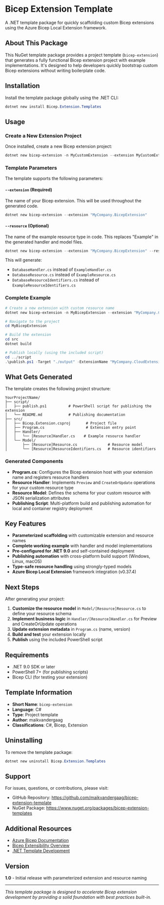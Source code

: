 # Bicep Extension Template

A .NET template package for quickly scaffolding custom Bicep extensions using the Azure Bicep Local Extension framework.

## About This Package

This NuGet template package provides a project template (`bicep-extension`) that generates a fully functional Bicep extension project with example implementations. It's designed to help developers quickly bootstrap custom Bicep extensions without writing boilerplate code.

## Installation

Install the template package globally using the .NET CLI:

```powershell
dotnet new install Bicep.Extension.Templates
```

## Usage

### Create a New Extension Project

Once installed, create a new Bicep extension project:

```powershell
dotnet new bicep-extension -n MyCustomExtension --extension MyCustomExtension
```

### Template Parameters

The template supports the following parameters:

#### `--extension` (Required)
The name of your Bicep extension. This will be used throughout the generated code.

```powershell
dotnet new bicep-extension --extension "MyCompany.BicepExtension"
```

#### `--resource` (Optional)
The name of the example resource type in code. This replaces "Example" in the generated handler and model files.

```powershell
dotnet new bicep-extension --extension "MyCompany.BicepExtension" --resource "Database"
```

This will generate:
- `DatabaseHandler.cs` instead of `ExampleHandler.cs`
- `DatabaseResource.cs` instead of `ExampleResource.cs`
- `DatabaseResourceIdentifiers.cs` instead of `ExampleResourceIdentifiers.cs`

### Complete Example

```powershell
# Create a new extension with custom resource name
dotnet new bicep-extension -n MyBicepExtension --extension "MyCompany.CloudExtension" --resource "StorageAccount"

# Navigate to the project
cd MyBicepExtension

# Build the extension
cd src
dotnet build

# Publish locally (using the included script)
cd ../script
.\publish.ps1 -Target "./output" -ExtensionName "MyCompany.CloudExtension"
```

## What Gets Generated

The template creates the following project structure:

```
YourProjectName/
├── script/
│   ├── publish.ps1          # PowerShell script for publishing the extension
│   └── README.md            # Publishing documentation
├── src/
│   ├── Bicep.Extension.csproj       # Project file
│   ├── Program.cs                   # Extension entry point
│   ├── Handler/
│   │   └── [Resource]Handler.cs    # Example resource handler
│   └── Model/
│       ├── [Resource]Resource.cs              # Resource model
│       └── [Resource]ResourceIdentifiers.cs   # Resource identifiers
```

### Generated Components

- **Program.cs**: Configures the Bicep extension host with your extension name and registers resource handlers
- **Resource Handler**: Implements `Preview` and `CreateOrUpdate` operations for your custom resource type
- **Resource Model**: Defines the schema for your custom resource with JSON serialization attributes
- **Publishing Script**: Multi-platform build and publishing automation for local and container registry deployment

## Key Features

- **Parameterized scaffolding** with customizable extension and resource names
- **Complete working example** with handler and model implementations
- **Pre-configured for .NET 9.0** and self-contained deployment
- **Publishing automation** with cross-platform build support (Windows, Linux, macOS)
- **Type-safe resource handling** using strongly-typed models
- **Azure Bicep Local Extension** framework integration (v0.37.4)

## Next Steps

After generating your project:

1. **Customize the resource model** in `Model/[Resource]Resource.cs` to define your resource schema
2. **Implement business logic** in `Handler/[Resource]Handler.cs` for Preview and CreateOrUpdate operations
3. **Update extension metadata** in `Program.cs` (name, version)
4. **Build and test** your extension locally
5. **Publish** using the included PowerShell script

## Requirements

- .NET 9.0 SDK or later
- PowerShell 7+ (for publishing scripts)
- Bicep CLI (for testing your extension)

## Template Information

- **Short Name**: `bicep-extension`
- **Language**: C#
- **Type**: Project template
- **Author**: maikvandergaag
- **Classifications**: C#, Bicep, Extension

## Uninstalling

To remove the template package:

```powershell
dotnet new uninstall Bicep.Extension.Templates
```

## Support

For issues, questions, or contributions, please visit:
- GitHub Repository: https://github.com/maikvandergaag/bicep-extension-template
- NuGet Package: https://www.nuget.org/packages/bicep-extension-templates

## Additional Resources

- [Azure Bicep Documentation](https://learn.microsoft.com/azure/azure-resource-manager/bicep/)
- [Bicep Extensibility Overview](https://learn.microsoft.com/azure/azure-resource-manager/bicep/extensibility)
- [.NET Template Development](https://learn.microsoft.com/dotnet/core/tools/custom-templates)

## Version

**1.0** - Initial release with parameterized extension and resource naming

---

*This template package is designed to accelerate Bicep extension development by providing a solid foundation with best practices built-in.*
